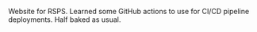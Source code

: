 Website for RSPS. Learned some GitHub actions to use for CI/CD pipeline deployments. Half baked as usual. 
